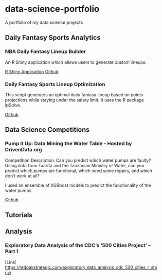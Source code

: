 # data-science-portfolio
A portfolio of my data science projects

## Daily Fantasy Sports Analytics

### NBA Daily Fantasy Lineup Builder
An R Shiny application which allows users to generate custom lineups.

[R Shiny Application](http://premium.shinyapps.io/nba_fantasy_projections/) [Github](https://github.com/MattBrown88/NBA-Fan-Duel-Shiny-App)

### Daily Fantasy Sports Lineup Optimization
This script generates an optimal daily fantasy lineup based on points projections while staying under the salary limit. It uses the R package lpSolve.

[Github](https://github.com/MattBrown88/lpsolve---Daily-Fantasy-Sports-Optimization)



## Data Science Competitions

### Pump it Up: Data Mining the Water Table - Hosted by DrivenData.org

Competition Description: Can you predict which water pumps are faulty? Using data from Taarifa and the Tanzanian Ministry of Water, can you predict which pumps are functional, which need some repairs, and which don't work at all? 

I used an ensemble of XGBoost models to predict the functionality of the water pumps

[Github](https://github.com/MattBrown88/Pump-it-Up-XGBoost-Ensemble)

## Tutorials

## Analysis

### Exploratory Data Analysis of the CDC’s ‘500 Cities Project’ – Part 1

[Link] https://redoakstrategic.com/exploratory_data_analysis_cdc_500_cities_r_shiny/
